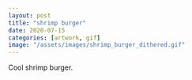 ```yaml
---
layout: post
title: "shrimp burger"
date: 2020-07-15
categories: [artwork, gif]
image: "/assets/images/shrimp_burger_dithered.gif"
---
```


Cool shrimp burger.
